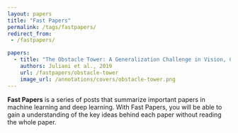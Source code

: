 ```yaml
---
layout: papers
title: "Fast Papers"
permalink: /tags/fastpapers/
redirect_from:
 - /fastpapers/

papers:
  - title: "The Obstacle Tower: A Generalization Challenge in Vision, Control, and Planning"
    authors: Juliani et al., 2019
    url: /fastpapers/obstacle-tower
    image_url: /annotations/covers/obstacle-tower.png
---
```


**Fast Papers** is a series of posts that summarize important papers in machine learning and deep learning. With Fast Papers, you will be able to gain a understanding of the key ideas behind each paper without reading the whole paper.
